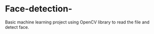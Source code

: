 # Face-detection-
Basic machine learning project using OpenCV library to read the file and detect face.
